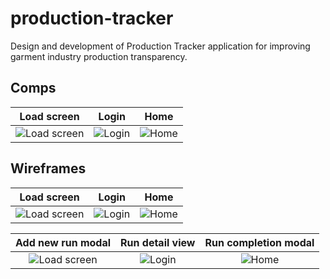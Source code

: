 production-tracker
==================

Design and development of Production Tracker application for improving garment industry production transparency.

## Comps

| Load screen   | Login         | Home  |
| :-----------: |:-------------:| :----:|
| ![Load screen](https://github.com/urbanlaunchpad/production-tracker/blob/master/assets/img/NMG_production-tracker_comp-01.png?raw=true) | ![Login](https://raw.githubusercontent.com/urbanlaunchpad/production-tracker/master/assets/img/NMG_production-tracker_comp-02.png) | ![Home](https://github.com/urbanlaunchpad/production-tracker/blob/master/assets/img/NMG_production-tracker_wireframes-03.png?raw=true) |

## Wireframes

| Load screen   | Login         | Home  |
| :-----------: |:-------------:| :----:|
| ![Load screen](https://github.com/urbanlaunchpad/production-tracker/blob/master/assets/img/NMG_production-tracker_wireframes-01.png?raw=true) | ![Login](https://raw.githubusercontent.com/urbanlaunchpad/production-tracker/master/assets/img/NMG_production-tracker_wireframes-02.png) | ![Home](https://github.com/urbanlaunchpad/production-tracker/blob/master/assets/img/NMG_production-tracker_wireframes-03.png?raw=true) |

| Add new run modal | Run detail view | Run completion modal  |
| :---------------: |:---------------:| :--------------------:|
| ![Load screen](https://github.com/urbanlaunchpad/production-tracker/blob/master/assets/img/NMG_production-tracker_wireframes-04.png?raw=true) | ![Login](https://raw.githubusercontent.com/urbanlaunchpad/production-tracker/master/assets/img/NMG_production-tracker_wireframes-07.png) | ![Home](https://github.com/urbanlaunchpad/production-tracker/blob/master/assets/img/NMG_production-tracker_wireframes-08.png?raw=true) |

